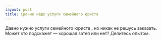 ```yaml
---
layout: post 
title: Срочно надо услуги семейного юриста  
--- 
```

Давно нужно услуги семейного юриста , но никак не решусь заказать. Может кто подскажет — хорошая затея или нет? Делитесь опытом.